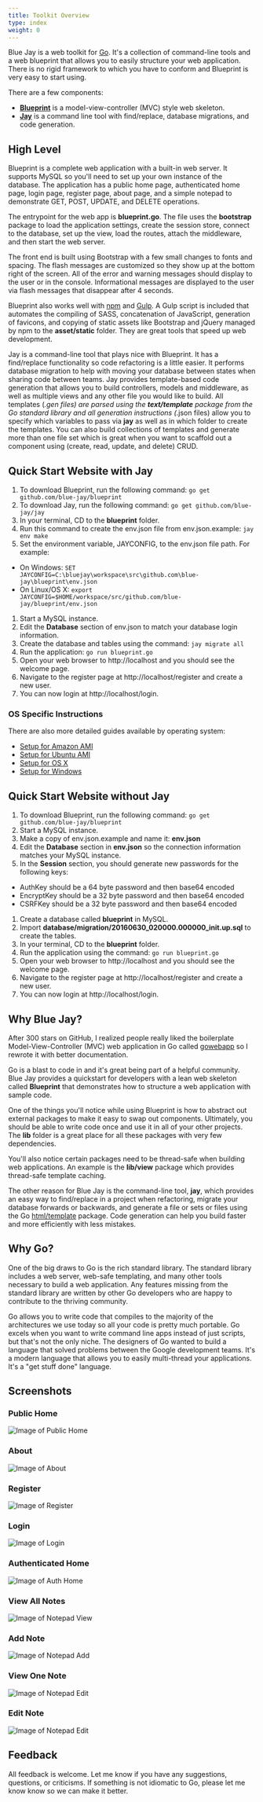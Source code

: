 ```yaml
---
title: Toolkit Overview
type: index
weight: 0
---
```


Blue Jay is a web toolkit for [Go](https://golang.org/). It's a collection of command-line tools and a web blueprint that allows you to easily structure your web application. There is no rigid framework to which you have to conform and Blueprint is very easy to start using.

There are a few components:

- [**Blueprint**](https://github.com/blue-jay/blueprint) is a model-view-controller (MVC) style web skeleton.
- [**Jay**](https://github.com/blue-jay/jay) is a command line tool with find/replace, database migrations, and code generation.

## High Level

Blueprint is a complete web application with a built-in web server.
It supports MySQL so you'll need to set up your own instance of the database.
The application has a public home page, authenticated home page, login page, register page,
about page, and a simple notepad to demonstrate GET, POST, UPDATE, and DELETE operations.

The entrypoint for the web app is **blueprint.go**. The file uses the **bootstrap** package
to load the application settings, create the session store, connect to the database,
set up the view, load the routes, attach the middleware, and then start the web server.

The front end is built using Bootstrap with a few small changes to fonts and spacing. The flash 
messages are customized so they show up at the bottom right of the screen. All of the error and
warning messages should display to the 
user or in the console. Informational messages are displayed to the user via 
flash messages that disappear after 4 seconds.

Blueprint also works well with [npm](https://www.npmjs.com/) and
[Gulp](http://gulpjs.com/). A Gulp script is
included that automates the compiling of SASS, concatenation of JavaScript,
generation of favicons, and copying of static assets like Bootstrap and jQuery
managed by npm to the **asset/static** folder. They are great tools that speed up
web development.

Jay is a command-line tool that plays nice with Blueprint. It has a find/replace
functionality so code refactoring is a little easier. It performs database
migration to help with moving your database between states when sharing code
between teams. Jay provides template-based code generation that allows you to
build controllers, models and middleware, as well as multiple views and any
other file you would like to build. All templates (*.gen files) are parsed using
the **text/template** package from the Go standard library and all generation
instructions (*.json files) allow you to specify which variables to pass via
**jay** as well as in which folder to create the templates. You can also build
collections of templates and generate more than one file set which is great when
you want to scaffold out a component using (create, read, update, and delete)
CRUD.

## Quick Start Website with Jay

1. To download Blueprint, run the following command: `go get github.com/blue-jay/blueprint`
1. To download Jay, run the following command: `go get github.com/blue-jay/jay`
1. In your terminal, CD to the **blueprint** folder.
1. Run this command to create the env.json file from env.json.example: `jay env make`
1. Set the environment variable, JAYCONFIG, to the env.json file path. For example:
  * On Windows: `SET JAYCONFIG=C:\bluejay\workspace\src\github.com\blue-jay\blueprint\env.json`
  * On Linux/OS X: `export JAYCONFIG=$HOME/workspace/src/github.com/blue-jay/blueprint/env.json`
1. Start a MySQL instance.
1. Edit the **Database** section of env.json to match your database login information.
1. Create the database and tables using the command: `jay migrate all`
1. Run the application: `go run blueprint.go`
1. Open your web browser to http://localhost and you should see the welcome page.
1. Navigate to the register page at http://localhost/register and create a new user.
1. You can now login at http://localhost/login.

### OS Specific Instructions

There are also more detailed guides available by operating system:

- [Setup for Amazon AMI](https://github.com/blue-jay/blueprint/wiki/Blueprint-Setup-for-Amazon-AMI)
- [Setup for Ubuntu AMI](https://github.com/blue-jay/blueprint/wiki/Blueprint-Setup-for-Ubuntu-AMI)
- [Setup for OS X](https://github.com/blue-jay/blueprint/wiki/Blueprint-Setup-for-OS-X)
- [Setup for Windows](https://github.com/blue-jay/blueprint/wiki/Blueprint-Setup-for-Windows)

## Quick Start Website without Jay

1. To download Blueprint, run the following command: `go get github.com/blue-jay/blueprint`
1. Start a MySQL instance.
1. Make a copy of env.json.example and name it: **env.json**
1. Edit the **Database** section in **env.json** so the connection information matches your MySQL instance.
1. In the **Session** section, you should generate new passwords for the following keys:
  * AuthKey should be a 64 byte password and then base64 encoded
  * EncryptKey should be a 32 byte password and then base64 encoded
  * CSRFKey should be a 32 byte password and then base64 encoded
1. Create a database called **blueprint** in MySQL.
1. Import **database/migration/20160630_020000.000000_init.up.sql** to create the tables.
1. In your terminal, CD to the **blueprint** folder.
1. Run the application using the command: `go run blueprint.go`
1. Open your web browser to http://localhost and you should see the welcome page.
1. Navigate to the register page at http://localhost/register and create a new user.
1. You can now login at http://localhost/login.

## Why Blue Jay?

After 300 stars on GitHub, I realized people really liked the boilerplate 
Model-View-Controller (MVC) web application in Go called
[gowebapp](https://github.com/josephspurrier/gowebapp) so I rewrote it with
better documentation.

Go is a blast to code in and it's great being part of a helpful community.
Blue Jay provides a quickstart for developers with a lean web skeleton called
**Blueprint** that demonstrates how to structure a web application with sample
code.

One of the things you'll notice while using Blueprint is how to abstract out
external packages to make it easy to swap out components. Ultimately, you should
be able to write code once and use it in all of your other projects. The **lib**
folder is a great place for all these packages with very few dependencies.

You'll also notice certain packages need to be thread-safe when building web applications.
An example is the **lib/view** package which provides thread-safe template caching.

The other reason for Blue Jay is the command-line tool, **jay**, which provides an easy way
to find/replace in a project when refactoring, migrate your database forwards or backwards, and
generate a file or sets or files using the Go [html/template](https://golang.org/pkg/html/template/)
package. Code generation can help you build faster and more efficiently with less mistakes.

## Why Go?

One of the big draws to Go is the rich standard library. The standard library includes a web server,
web-safe templating, and
many other tools necessary to build a web application. Any features missing from the standard library are
written by other Go developers who are happy to contribute to the thriving community.

Go allows you to write code that compiles to the majority of the architectures we use today so all your
code is pretty much portable. Go excels when you want to write command line apps instead of just scripts,
but that's not the only niche.
The designers of Go wanted to build a language that solved problems between the Google development teams.
It's a modern language that allows you to easily multi-thread your applications. It's a "get stuff done"
language.

## Screenshots

### Public Home

![Image of Public Home](/images/home_anon.png)

### About

![Image of About](/images/about.png)

### Register

![Image of Register](/images/register.png)

### Login

![Image of Login](/images/login.png)

### Authenticated Home

![Image of Auth Home](/images/home_auth.png)

### View All Notes

![Image of Notepad View](/images/notepad_index.png)

### Add Note

![Image of Notepad Add](/images/notepad_create.png)

### View One Note

![Image of Notepad Edit](/images/notepad_view.png)

### Edit Note

![Image of Notepad Edit](/images/notepad_edit.png)

## Feedback

All feedback is welcome. Let me know if you have any suggestions, questions, or criticisms. 
If something is not idiomatic to Go, please let me know know so we can make it better.